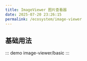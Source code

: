 ```yaml
---
title: ImageViewer 图片查看器
date: 2025-07-20 23:26:15
permalink: /ecosystem/image-viewer
---
```


## 基础用法

::: demo
image-viewer/basic
:::

